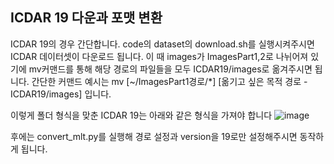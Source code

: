 ## ICDAR 19 다운과 포맷 변환

ICDAR 19의 경우 간단합니다. code의 dataset의 download.sh를 실행시켜주시면 ICDAR 데이터셋이 다운로드 됩니다.
이 때 images가 ImagesPart1,2로 나뉘어져 있기에 mv커맨드를 통해 해당 경로의 파일들을 모두 ICDAR19/images로 옮겨주시면 됩니다. 간단한 커맨드 예시는 mv [~/ImagesPart1경로/*] [옮기고 싶은 목적 경로 - ICDAR19/images] 입니다. 

이렇게 폴더 형식을 맞춘 ICDAR 19는 아래와 같은 형식을 가져야 합니다
![image](https://user-images.githubusercontent.com/90104418/163918999-0bffe758-4937-4321-aa18-656ba957152d.png)

후에는 convert_mlt.py를 실행해 경로 설정과 version을 19로만 설정해주시면 동작하게 됩니다.